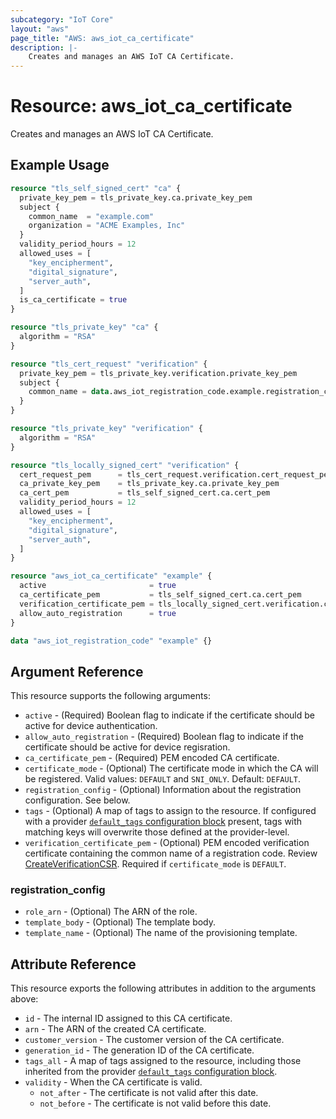 ```yaml
---
subcategory: "IoT Core"
layout: "aws"
page_title: "AWS: aws_iot_ca_certificate"
description: |-
    Creates and manages an AWS IoT CA Certificate.
---
```


# Resource: aws_iot_ca_certificate

Creates and manages an AWS IoT CA Certificate.

## Example Usage

```terraform
resource "tls_self_signed_cert" "ca" {
  private_key_pem = tls_private_key.ca.private_key_pem
  subject {
    common_name  = "example.com"
    organization = "ACME Examples, Inc"
  }
  validity_period_hours = 12
  allowed_uses = [
    "key_encipherment",
    "digital_signature",
    "server_auth",
  ]
  is_ca_certificate = true
}

resource "tls_private_key" "ca" {
  algorithm = "RSA"
}

resource "tls_cert_request" "verification" {
  private_key_pem = tls_private_key.verification.private_key_pem
  subject {
    common_name = data.aws_iot_registration_code.example.registration_code
  }
}

resource "tls_private_key" "verification" {
  algorithm = "RSA"
}

resource "tls_locally_signed_cert" "verification" {
  cert_request_pem      = tls_cert_request.verification.cert_request_pem
  ca_private_key_pem    = tls_private_key.ca.private_key_pem
  ca_cert_pem           = tls_self_signed_cert.ca.cert_pem
  validity_period_hours = 12
  allowed_uses = [
    "key_encipherment",
    "digital_signature",
    "server_auth",
  ]
}

resource "aws_iot_ca_certificate" "example" {
  active                       = true
  ca_certificate_pem           = tls_self_signed_cert.ca.cert_pem
  verification_certificate_pem = tls_locally_signed_cert.verification.cert_pem
  allow_auto_registration      = true
}

data "aws_iot_registration_code" "example" {}
```

## Argument Reference

This resource supports the following arguments:

* `active` - (Required)  Boolean flag to indicate if the certificate should be active for device authentication.
* `allow_auto_registration` - (Required)  Boolean flag to indicate if the certificate should be active for device regisration.
* `ca_certificate_pem` - (Required)  PEM encoded CA certificate.
* `certificate_mode` - (Optional)  The certificate mode in which the CA will be registered. Valid values: `DEFAULT` and `SNI_ONLY`. Default: `DEFAULT`.
* `registration_config` - (Optional) Information about the registration configuration. See below.
* `tags` - (Optional) A map of tags to assign to the resource. If configured with a provider [`default_tags` configuration block](https://registry.terraform.io/providers/hashicorp/aws/latest/docs#default_tags-configuration-block) present, tags with matching keys will overwrite those defined at the provider-level.
* `verification_certificate_pem` - (Optional) PEM encoded verification certificate containing the common name of a registration code. Review
  [CreateVerificationCSR](https://docs.aws.amazon.com/iot/latest/developerguide/register-CA-cert.html). Required if `certificate_mode` is `DEFAULT`.

### registration_config

* `role_arn` - (Optional) The ARN of the role.
* `template_body` - (Optional) The template body.
* `template_name` - (Optional) The name of the provisioning template.

## Attribute Reference

This resource exports the following attributes in addition to the arguments above:

* `id` - The internal ID assigned to this CA certificate.
* `arn` - The ARN of the created CA certificate.
* `customer_version` - The customer version of the CA certificate.
* `generation_id` - The generation ID of the CA certificate.
* `tags_all` - A map of tags assigned to the resource, including those inherited from the provider [`default_tags` configuration block](https://registry.terraform.io/providers/hashicorp/aws/latest/docs#default_tags-configuration-block).
* `validity` - When the CA certificate is valid.
    * `not_after` - The certificate is not valid after this date.
    * `not_before` - The certificate is not valid before this date.
